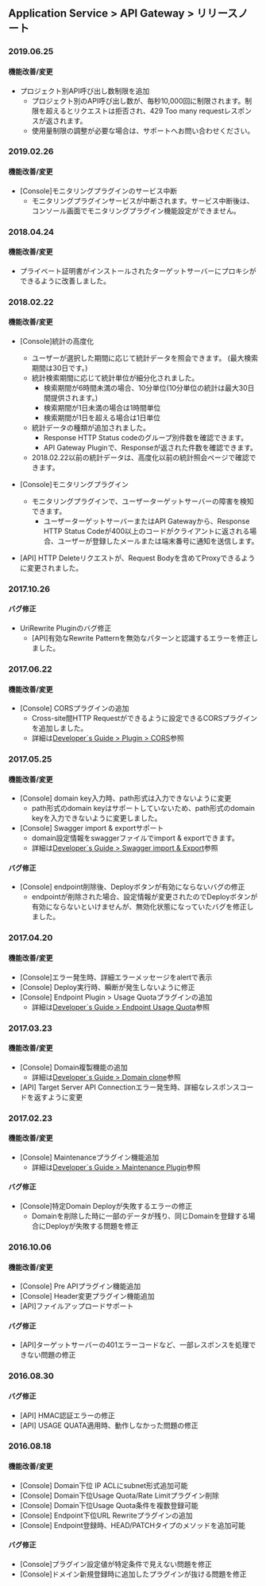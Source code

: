 ﻿
## Application Service > API Gateway > リリースノート

### 2019.06.25

#### 機能改善/変更
* プロジェクト別API呼び出し数制限を追加 
  * プロジェクト別のAPI呼び出し数が、毎秒10,000回に制限されます。制限を超えるとリクエストは拒否され、429 Too many requestレスポンスが返されます。
  * 使用量制限の調整が必要な場合は、サポートへお問い合わせください。


### 2019.02.26

#### 機能改善/変更
* [Console]モニタリングプラグインのサービス中断 
  * モニタリングプラグインサービスが中断されます。サービス中断後は、コンソール画面でモニタリングプラグイン機能設定ができません。


### 2018.04.24

#### 機能改善/変更 
* プライベート証明書がインストールされたターゲットサーバーにプロキシができるように改善しました。 

### 2018.02.22

#### 機能改善/変更
* [Console]統計の高度化
  * ユーザーが選択した期間に応じて統計データを照会できます。 (最大検索期間は30日です。)
  * 統計検索期間に応じて統計単位が細分化されました。  
    * 検索期間が6時間未満の場合、10分単位(10分単位の統計は最大30日間提供されます。)
    * 検索期間が1日未満の場合は1時間単位
    * 検索期間が1日を超える場合は1日単位
  * 統計データの種類が追加されました。 
    * Response HTTP Status codeのグループ別件数を確認できます。
    * API Gateway Pluginで、Responseが返された件数を確認できます。
  * 2018.02.22以前の統計データは、高度化以前の統計照会ページで確認できます。 

* [Console]モニタリングプラグイン 
  * モニタリングプラグインで、ユーザーターゲットサーバーの障害を検知できます。 
    * ユーザーターゲットサーバーまたはAPI Gatewayから、Response HTTP Status Codeが400以上のコードがクライアントに返される場合、ユーザーが登録したメールまたは端末番号に通知を送信します。 
* [API] HTTP Deleteリクエストが、Request Bodyを含めてProxyできるように変更されました。 


### 2017.10.26

#### バグ修正
- UriRewrite Pluginのバグ修正
  - [API]有効なRewrite Patternを無効なパターンと認識するエラーを修正しました。 

### 2017.06.22

#### 機能改善/変更
- [Console] CORSプラグインの追加
  - Cross-site間HTTP Requestができるように設定できるCORSプラグインを追加しました。
  - 詳細は<a href="/ko/Application%20Service/API%20Gateway/ko/console-guide/#corscross-origin-resource-sharing" target="_blank">Developer`s Guide > Plugin > CORS</a>参照

### 2017.05.25

#### 機能改善/変更
- [Console] domain key入力時、path形式は入力できないように変更
  - path形式のdomain keyはサポートしていないため、path形式のdomain keyを入力できないように変更しました。  
- [Console] Swagger import & exportサポート
  - domain設定情報をswaggerファイルでimport & exportできます。  
  - 詳細は<a href="/ko/Application%20Service/API%20Gateway/ko/console-guide/#swagger-import-export" target="_blank">Developer`s Guide > Swagger import & Export</a>参照

#### バグ修正
- [Console] endpoint削除後、Deployボタンが有効にならないバグの修正
  - endpointが削除された場合、設定情報が変更されたのでDeployボタンが有効にならないといけませんが、無効化状態になっていたバグを修正しました。

### 2017.04.20

#### 機能改善/変更
- [Console]エラー発生時、詳細エラーメッセージをalertで表示
- [Console] Deploy実行時、瞬断が発生しないように修正
- [Console] Endpoint Plugin > Usage Quotaプラグインの追加
  - 詳細は<a href="/ko/Application%20Service/API%20Gateway/ko/console-guide/#usage-quota" target="_blank">Developer`s Guide > Endpoint Usage Quota</a>参照

### 2017.03.23

#### 機能改善/変更
- [Console] Domain複製機能の追加
  - 詳細は<a href="/ko/Application%20Service/API%20Gateway/ko/console-guide/#_5" target="_blank">Developer`s Guide > Domain clone</a>参照
- [API] Target Server API Connectionエラー発生時、詳細なレスポンスコードを返すように変更

### 2017.02.23

#### 機能改善/変更
- [Console] Maintenanceプラグイン機能追加
  - 詳細は<a href="/ko/Application%20Service/API%20Gateway/ko/console-guide/#maintenance" target="_blank">Developer`s Guide > Maintenance Plugin</a>参照

#### バグ修正
- [Console]特定Domain Deployが失敗するエラーの修正 
  - Domainを削除した時に一部のデータが残り、同じDomainを登録する場合にDeployが失敗する問題を修正

### 2016.10.06

#### 機能改善/変更
- [Console] Pre APIプラグイン機能追加
- [Console] Header変更プラグイン機能追加
- [API]ファイルアップロードサポート

#### バグ修正
- [API]ターゲットサーバーの401エラーコードなど、一部レスポンスを処理できない問題の修正

### 2016.08.30

#### バグ修正
- [API] HMAC認証エラーの修正
- [API] USAGE QUATA適用時、動作しなかった問題の修正

### 2016.08.18

#### 機能改善/変更
- [Console] Domain下位 IP ACLにsubnet形式追加可能
- [Console] Domain下位Usage Quota/Rate Limitプラグイン削除
- [Console] Domain下位Usage Quota条件を複数登録可能
- [Console] Endpoint下位URL Rewriteプラグインの追加
- [Console] Endpoint登録時、HEAD/PATCHタイプのメソッドを追加可能

#### バグ修正
- [Console]プラグイン設定値が特定条件で見えない問題を修正
- [Console]ドメイン新規登録時に追加したプラグインが抜ける問題を修正
